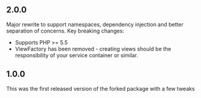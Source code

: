 ## 2.0.0

Major rewrite to support namespaces, dependency injection and better separation of concerns. Key breaking changes:

* Supports PHP >= 5.5
* ViewFactory has been removed - creating views should be the responsibility of your service container or similar.

## 1.0.0
This was the first released version of the forked package with a few tweaks
